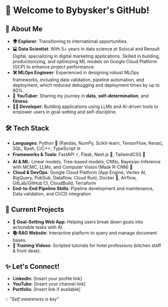 # 👋 Welcome to Bybysker's GitHub!  

## 🚀 About Me  
- **🌍 Explorer**: Transitioning to international opportunities.  
- **💻 Data Scientist**: With 5+ years in data science at Solocal and Renault Digital, specializing in digital marketing applications. Skilled in building, productionizing, and optimizing ML models on Google Cloud Platform (GCP) to enhance project performance.
- **🛠️ MLOps Engineer**: Experienced in designing robust MLOps frameworks, including data validation, pipeline automation, and deployment, which reduced debugging and deployment times by up to 80%.
- **🎥 YouTuber**: Sharing my journey in **data**, **self-determination**, and **fitness**.  
- **👨‍💻 Developer**: Building applications using LLMs and AI-driven tools to empower users in goal-setting and self-discipline.  

## 🛠️ Tech Stack  
- **Languages**: Python 🐍 (Pandas, NumPy, Scikit-learn, TensorFlow, Keras), SQL, Bash, C/C++, TypeScript 🌐  
- **Frameworks & Tools**: FastAPI ⚡, Flask, Next.js 🚀, TailwindCSS 🎨  
- **AI & ML**: Linear models, Tree-based models, CNNs, Bayesian Inference with MCMC, LLMs, and Computer Vision (Mask R-CNN) 🤖  
- **Cloud & DevOps**: Google Cloud Platform (App Engine, Vertex AI, BigQuery, PubSub, Dataflow, Cloud Run), Docker 🐳, Airflow, GitLab/GitHub CI, CloudBuild, Terraform  
- **End-to-End Pipeline Skills**: Pipeline development and maintenance, Data validation, and CI/CD integration  

## 🎯 Current Projects  
- **🌟 Goal-Setting Web App**: Helping users break down goals into actionable tasks with AI.  
- **📚 RAG Website**: Interactive platform to query and manage document bases.  
- **🎥 Training Videos**: Scripted tutorials for hotel professions (kitchen staff & front desk).  

## ✨ Let's Connect!  
- **LinkedIn**: [Insert your profile link]  
- **YouTube**: [Insert your channel link]  
- **Portfolio**: [Insert link if available]  

💡 *"Self awareness is key"*  
